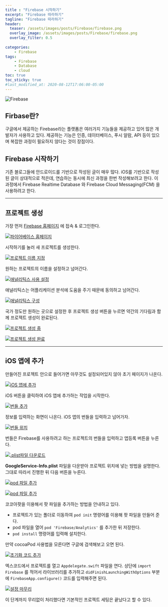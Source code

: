 ```yaml
---
title : "Firebase 시작하기"
excerpt: "Firebase 따라하기"
tagline: "Firebase 따라하기"
header:
  teaser: /assets/images/posts/Firebase/firebase.png
  overlay_image: /assets/images/posts/Firebase/firebase.png
  overlay_filter: 0.5
  
categories:
    - Firebase
tags:
    - Firebase
    - Database
    - cloud
toc: true
toc_sticky: true
#last_modified_at: 2020-08-12T17:06:00-05:00
---
```


![Firebase](/assets/images/posts/Firebase/firebase.png)

## Firbase란?

<!-- asd
{: .notice} -->

구글에서 제공하는 Firebase라는 플랫폼은 여러가지 기능들을 제공하고 있어 많은 개발자가 사용하고 있다. 제공하는 기능은 인증, 데이터베이스, 푸시 알람, API 등이 있으며 복잡한 과정이 필요하지 않다는 것이 장점이다. 

## Firebase 시작하기

기존 블로그들에 안드로이드를 기반으로 작성된 글이 매우 많다. iOS를 기반으로 작성된 글이 상대적으로 적은데, 연습하는 동시에 최신 과정을 한번 작성해보려고 한다. 이 과정에서 Firebase Realtime Database 와 Firebase Cloud Messaging(FCM) 을 사용하려고 한다.

--- 
## 프로젝트 생성

가장 먼저 [Firebase 홈페이지](https://google.com) 에 접속 & 로그인한다.

[![파이어베이스 홈페이지](/assets/images/posts/Firebase/2020-12-08-1/1.png)](/assets/images/posts/Firebase/2020-12-08-1/1.png)

시작하기를 눌러 새 프로젝트를 생성한다.

[![프로젝트 이름 지정](/assets/images/posts/Firebase/2020-12-08-1/2.png)](/assets/images/posts/Firebase/2020-12-08-1/2.png)

원하는 프로젝트의 이름을 설정하고 넘어간다.

[![애널리틱스 사용 설정](/assets/images/posts/Firebase/2020-12-08-1/3.png)](/assets/images/posts/Firebase/2020-12-08-1/3.png)

애널리틱스는 어플리케이션 분석에 도움을 주기 때문에 동의하고 넘어간다.

[![애널리틱스 구성](/assets/images/posts/Firebase/2020-12-08-1/4.png)](/assets/images/posts/Firebase/2020-12-08-1/4.png)

국가 정도만 원하는 곳으로 설정한 후 프로젝트 생성 버튼을 누르면 약간의 기다림과 함께 프로젝트 생성이 완료된다.

[![프로젝트 생성 중](/assets/images/posts/Firebase/2020-12-08-1/5.png)](/assets/images/posts/Firebase/2020-12-08-1/5.png)

[![프로젝트 생성 완료](/assets/images/posts/Firebase/2020-12-08-1/6.png)](/assets/images/posts/Firebase/2020-12-08-1/6.png)

---

## iOS 앱에 추가

만들어진 프로젝트 안으로 들어가면 아무것도 설정되어있지 않아 초기 페이지가 나온다.

[![iOS 앱에 추가](/assets/images/posts/Firebase/2020-12-08-1/7.png)](/assets/images/posts/Firebase/2020-12-08-1/7.png)

iOS 버튼을 클릭하여 iOS 앱에 추가하는 작업을 시작한다.

[![번들 추가](/assets/images/posts/Firebase/2020-12-08-1/8.png)](/assets/images/posts/Firebase/2020-12-08-1/8.png)

정보를 입력하는 화면이 나온다. iOS 앱의 번들을 입력하고 넘어가자.

[![번들 위치](/assets/images/posts/Firebase/2020-12-08-1/9.png)](/assets/images/posts/Firebase/2020-12-08-1/9.png)

번들은 Firebase를 사용하려고 하는 프로젝트의 번들을 입력하고 앱등록 버튼을 누른다.

[![.plist파일 다운로드](/assets/images/posts/Firebase/2020-12-08-1/10.png)](/assets/images/posts/Firebase/2020-12-08-1/10.png)

**GoogleService-Info.plist** 파일을 다운받아 프로젝트 위치에 넣는 방법을 설명한다. 그대로 따라서 진행한 뒤 다음 버튼을 누른다. 

[![pod 파일 추가](/assets/images/posts/Firebase/2020-12-08-1/11.png)](/assets/images/posts/Firebase/2020-12-08-1/11.png)

[![pod 파일 추가](/assets/images/posts/Firebase/2020-12-08-1/12.png)](/assets/images/posts/Firebase/2020-12-08-1/12.png)

코코아팟을 이용해서 팟 파일을 추가하는 방법을 안내하고 있다.
- 프로젝트가 있는 폴더로 이동하여 `pod init` 명령어를 이용해 팟 파일을 만들어 준다.
- pod 파일을 열어 `pod 'Firebase/Analytics'` 를 추가한 뒤 저장한다.
- `pod install` 명령어를 입력해 설치한다.

만약 cocoaPod 사용법을 모른다면 구글에 검색해보고 오면 된다.

[![초기화 코드 추가](/assets/images/posts/Firebase/2020-12-08-1/13.png)](/assets/images/posts/Firebase/2020-12-08-1/13.png)

엑스코드에서 프로젝트를 열고 `Appdelegate.swift` 파일을 연다. 상단에 `import Firebase` 를 적어서 라이브러리를 추가하고 `didFinishLaunchingWithOptions` 부분에 `FirebaseApp.configure()` 코드를 입력해주면 된다.

[![설정 마무리](/assets/images/posts/Firebase/2020-12-08-1/14.png)](/assets/images/posts/Firebase/2020-12-08-1/14.png)

이 단계까지 무리없이 처리했다면 기본적인 프로젝트 세팅은 끝났다고 할 수 있다. 
